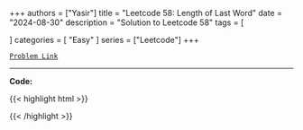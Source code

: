 
+++
authors = ["Yasir"]
title = "Leetcode 58: Length of Last Word"
date = "2024-08-30"
description = "Solution to Leetcode 58"
tags = [
    
]
categories = [
    "Easy"
]
series = ["Leetcode"]
+++



[`Problem Link`](https://leetcode.com/problems/length-of-last-word/description/)

---

**Code:**

{{< highlight html >}}

{{< /highlight >}}


